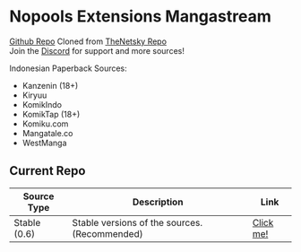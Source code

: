 # Nopools Extensions Mangastream

[Github Repo](https://github.com/naufaljct48/nopools-extensions)
Cloned from [TheNetsky Repo](https://github.com/TheNetsky/extensions-mangastream)
<br>
Join the [Discord](https://discord.gg/rmf6jQpMU9) for support and more sources!

Indonesian Paperback Sources:

- Kanzenin (18+)
- Kiryuu
- KomikIndo
- KomikTap (18+)
- Komiku.com
- Mangatale.co
- WestManga

## Current Repo

| Source Type  | Description                                   | Link                                                               |
| ------------ | --------------------------------------------- | ------------------------------------------------------------------ |
| Stable (0.6) | Stable versions of the sources. (Recommended) | [Click me!](https://naufaljct48.github.io/nopools-extensions/0.6/) |
